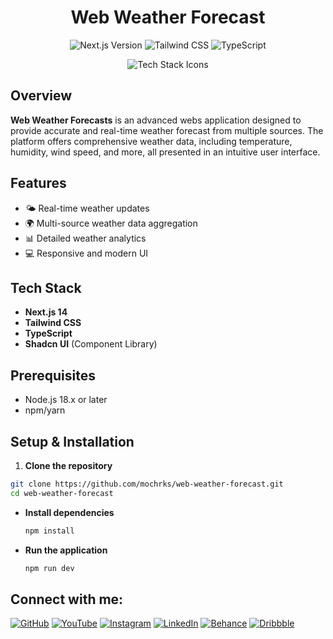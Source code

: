 <h1 align="center">Web Weather Forecast</h1>

<p align="center">
  <img src="https://img.shields.io/badge/Next.js-14-black" alt="Next.js Version" />
  <img src="https://img.shields.io/badge/Tailwind-CSS-blue" alt="Tailwind CSS" />
  <img src="https://img.shields.io/badge/TypeScript-blue" alt="TypeScript" />
</p>

<p align="center">
  <img src="https://skillicons.dev/icons?i=nextjs,tailwind,typescript,vercel" alt="Tech Stack Icons" />
</p>

## Overview

**Web Weather Forecasts** is an advanced webs application designed to provide accurate and real-time weather forecast from multiple sources. The platform offers comprehensive weather data, including temperature, humidity, wind speed, and more, all presented in an intuitive user interface.

## Features

- 🌤️ Real-time weather updates
- 🌍 Multi-source weather data aggregation
- 📊 Detailed weather analytics
- 💻 Responsive and modern UI

## Tech Stack

- **Next.js 14**
- **Tailwind CSS**
- **TypeScript**
- **Shadcn UI** (Component Library)

## Prerequisites

- Node.js 18.x or later
- npm/yarn

## Setup & Installation

1. **Clone the repository**

```bash
git clone https://github.com/mochrks/web-weather-forecast.git
cd web-weather-forecast

```

- **Install dependencies**

    ```bash
   npm install
    ```

- **Run the application**

    ```bash
   npm run dev
    ```



## Connect with me:
[![GitHub](https://img.shields.io/badge/GitHub-333?style=for-the-badge&logo=github&logoColor=white)](https://github.com/mochrks)
[![YouTube](https://img.shields.io/badge/YouTube-FF0000?style=for-the-badge&logo=youtube&logoColor=white)](https://youtube.com/@Gdvisuel)
[![Instagram](https://img.shields.io/badge/Instagram-E4405F?style=for-the-badge&logo=instagram&logoColor=white)](https://instagram.com/mochrks)
[![LinkedIn](https://img.shields.io/badge/LinkedIn-0077B5?style=for-the-badge&logo=linkedin&logoColor=white)](https://linkedin.com/in/mochrks)
[![Behance](https://img.shields.io/badge/Behance-1769FF?style=for-the-badge&logo=behance&logoColor=white)](https://behance.net/mochrks)
[![Dribbble](https://img.shields.io/badge/Dribbble-EA4C89?style=for-the-badge&logo=dribbble&logoColor=white)](https://dribbble.com/mochrks)
